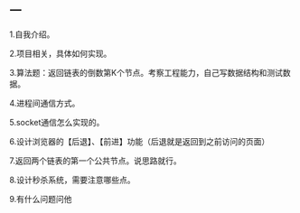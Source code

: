 ##  一

1.自我介绍。

2.项目相关，具体如何实现。

3.算法题：返回链表的倒数第K个节点。考察工程能力，自己写数据结构和测试数据。

4.进程间通信方式。

5.socket通信怎么实现的。

6.设计浏览器的【后退】、【前进】功能（后退就是返回到之前访问的页面）

7.返回两个链表的第一个公共节点。说思路就行。

8.设计秒杀系统，需要注意哪些点。

9.有什么问题问他